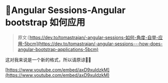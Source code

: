 # 🎥Angular Sessions-Angular bootstrap 如何应用

> 原文:[https://dev.to/tomastrajan/-angular-sessions-如何-角度-自举-应用-5bcm](https://dev.to/tomastrajan/-angular-sessions---how-does-angular-bootstrap-applications-5bcm)

这对我来说是一个新的格式，所以请原谅😬😂

[https://www.youtube.com/embed/axD9xuIdzkM](https://www.youtube.com/embed/axD9xuIdzkM)